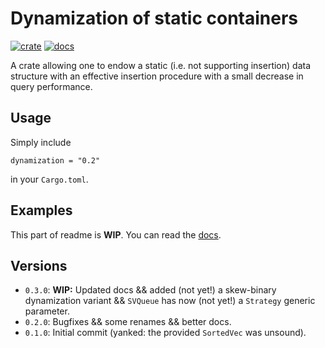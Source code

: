 # Dynamization of static containers

[![crate](https://img.shields.io/crates/v/dynamization)](https://crates.io/crates/dynamization/)
[![docs](https://docs.rs/dynamization/badge.svg)](https://docs.rs/dynamization/)

A crate allowing one to endow a static (i.e. not supporting insertion) 
data structure with an effective insertion procedure with 
a small decrease in query performance.

## Usage

Simply include 

```
dynamization = "0.2"
```

in your `Cargo.toml`.

## Examples

This part of readme is __WIP__. You can read the [docs](https://docs.rs/dynamization/).

## Versions

* `0.3.0`: __WIP:__ Updated docs && added (not yet!) a skew-binary dynamization variant && `SVQueue` has now (not yet!) a `Strategy` generic parameter.
* `0.2.0`: Bugfixes && some renames && better docs.
* `0.1.0`: Initial commit (yanked: the provided `SortedVec` was unsound).

